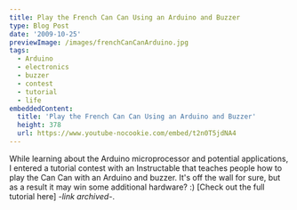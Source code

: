 ```yaml
---
title: Play the French Can Can Using an Arduino and Buzzer
type: Blog Post
date: '2009-10-25'
previewImage: /images/frenchCanCanArduino.jpg
tags:
  - Arduino
  - electronics
  - buzzer
  - contest
  - tutorial
  - life
embeddedContent:
  title: 'Play the French Can Can Using an Arduino and Buzzer'
  height: 378
  url: https://www.youtube-nocookie.com/embed/t2n0T5jdNA4
---
```

While learning about the Arduino microprocessor and potential applications, I entered a tutorial contest with an Instructable that teaches people how to play the Can Can with an Arduino and buzzer. It's off the wall for sure, but as a result it may win some additional hardware? :) [Check out the full tutorial here] *-link archived-*.
